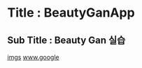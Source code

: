 # Title : BeautyGanApp
## Sub Title : Beauty Gan 실습

[imgs](https://drive.google.com/drive/folders/1UsTUeA1tCIKOWathD_ruwrIFA055j4cv?usp=sharing)
<a href="google.com">www.google</a>
